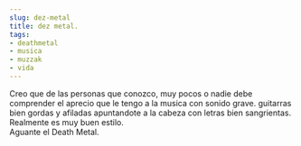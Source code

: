 ```yaml
---
slug: dez-metal  
title: dez metal.  
tags:  
- deathmetal  
- musica  
- muzzak  
- vida  
---
```

  
Creo que de las personas que conozco, muy pocos o nadie debe comprender el aprecio que le tengo a la musica con sonido grave. guitarras bien gordas y afiladas apuntandote a la cabeza con letras bien sangrientas.  
Realmente es muy buen estilo.   
Aguante el Death Metal.  
  
